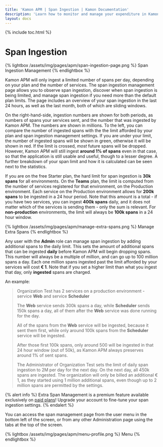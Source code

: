 ```yaml
---
title: 'Kamon APM | Span Ingestion | Kamon Documentation'
description: 'Learn how to monitor and manage your expenditure in Kamon APM with just a few clicks. Spend exactly as much as you want to.'
layout: docs
---
```


{% include toc.html %}

Span Ingestion
==============

{% lightbox /assets/img/pages/apm/span-ingestion-page.png %}
Span Ingestion Management
{% endlightbox %}

Kamon APM will only ingest a limited number of spans per day, depending on your plan and the number of services. The span ingestion management page allows you to observe span ingestion, discover when span ingestion is being limited, and manage span ingestion if you need more than the default plan limits. The page includes an overview of your span ingestion in the last 24 hours, as well as the last month, both of which are sliding windows.

On the right-hand-side, ingestion numbers are shown for both periods, as numbers of spans your services sent, and the number that was ingested by Kamon APM. The numbers are shown in millions. To the left, you can compare the number of ingested spans with the the limit afforded by your plan and span ingestion management settings. If you are under your limit, the number of ingested spans will be shown in green, otherwise it will be shown in red. If the limit is crossed, *most* future spans will be dropped. However, Kamon APM will still ingest **around 1% of spans** even in that case, so that the application is still usable and useful, though to a lesser degree. A further breakdown of your span limit and how it is calculated can be seen next to the statistics.

If you are on the free Starter plan, the hard limit for span ingestion is **30k spans** for all environments. On the **Teams** plan, the limit is computed from the number of services registered for that environment, on the Production environment. Each service on the Production environment allows for **200k spans** to be ingested in a 24 hour period. Note that this amount is a total - if you have two services, you can ingest **400k spans** daily, and it does not matter which of the services is sending them - only the sum is relevant. For **non-production** environments, the limit will always be **100k spans** in a 24 hour window.

{% lightbox /assets/img/pages/apm/manage-extra-spans.png %}
Manage Extra Spans
{% endlightbox %}

Any user with the **Admin** role can manage span ingestion by adding additional spans to the daily limit. This sets the amount of additional spans that can be ingested **daily** before Kamon APM will begin dropping spans. This number will always be a multiple of million, and can go up to 100 million spans a day. Each one million spans ingested past the limit afforded by your services will cost <strong>&euro; 1</strong>. Note that if you set a higher limit than what you ingest that day, only **ingested** spans are charged.

An example:

> Organization Test has 2 services on a production environment - service **Web** and service **Scheduler**
>
> The **Web** service sends 300k spans a day, while **Scheduler** sends 150k spans a day, all of them after the **Web** service was done running for the day.
>
> All of the spans from the **Web** service will be ingested, because it sent them first, while only around 100k spans from the **Scheduler** service will be ingested.
>
> After those first 100k spans, only around 500 will be ingested in that 24 hour window (out of 50k), as Kamon APM always preserves around 1% of sent spans.
>
> The Administrator of Organization Test sets the limit of daily span ingestion to 2M per day for the next day.
> On the next day, all 450k spans are ingested. The organization will only be billed an additional &euro; 1, as they started using 1 million additional spans,
> even though up to 2 million spans are permitted by the settings.

{% alert info %}
Extra Span Management is a premium feature available exclusively on [paid plans]! Upgrade your account to fine-tune your span ingestion settings.
{% endalert %}

You can access the span management page from the user menu in the bottom left of the screen, or from any other Administration page using the tabs at the top of the screen.

{% lightbox /assets/img/pages/apm/menu-profile.png %}
Menu
{% endlightbox %}

[paid plans]: /apm/pricing/
